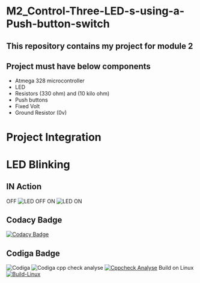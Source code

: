 # M2_Control-Three-LED-s-using-a-Push-button-switch
## This repository contains my project for module 2
## Project must have below components
- Atmega 328 microcontroller
- LED
- Resistors (330 ohm) and (10 kilo ohm)
- Push buttons
- Fixed Volt
- Ground Resistor (0v)
# Project Integration
# LED Blinking
## IN Action
OFF
![LED OFF](https://user-images.githubusercontent.com/101713731/164617126-669da5ce-ca57-4f20-9982-cf8cbf63dd4b.png)
ON
![LED ON](https://user-images.githubusercontent.com/101713731/164617372-f416661b-dec7-4c01-97a9-19f4dfacc6c4.png)
## Codacy Badge
[![Codacy Badge](https://app.codacy.com/project/badge/Grade/ed2041bf187f4f77b256ff2cea9099e5)](https://www.codacy.com/gh/shreenathemr/M2_Control-Three-LED-s-using-a-Push-button-switch/dashboard?utm_source=github.com&amp;utm_medium=referral&amp;utm_content=shreenathemr/M2_Control-Three-LED-s-using-a-Push-button-switch&amp;utm_campaign=Badge_Grade)
## Codiga Badge
![Codiga](https://api.codiga.io/project/33057/score/svg)
![Codiga](https://api.codiga.io/project/33057/status/svg)
cpp check analyse [![Cppcheck Analyse](https://github.com/shreenathemr/M2_Control-Three-LED-s-using-a-Push-button-switch/actions/workflows/cpp%20check_Analyse.yml/badge.svg)](https://github.com/shreenathemr/M2_Control-Three-LED-s-using-a-Push-button-switch/actions/workflows/cpp%20check_Analyse.yml)
Build on Linux [![Build-Linux](https://github.com/shreenathemr/M2_Control-Three-LED-s-using-a-Push-button-switch/actions/workflows/Build%20on%20Linux.yml/badge.svg)](https://github.com/shreenathemr/M2_Control-Three-LED-s-using-a-Push-button-switch/actions/workflows/Build%20on%20Linux.yml)
